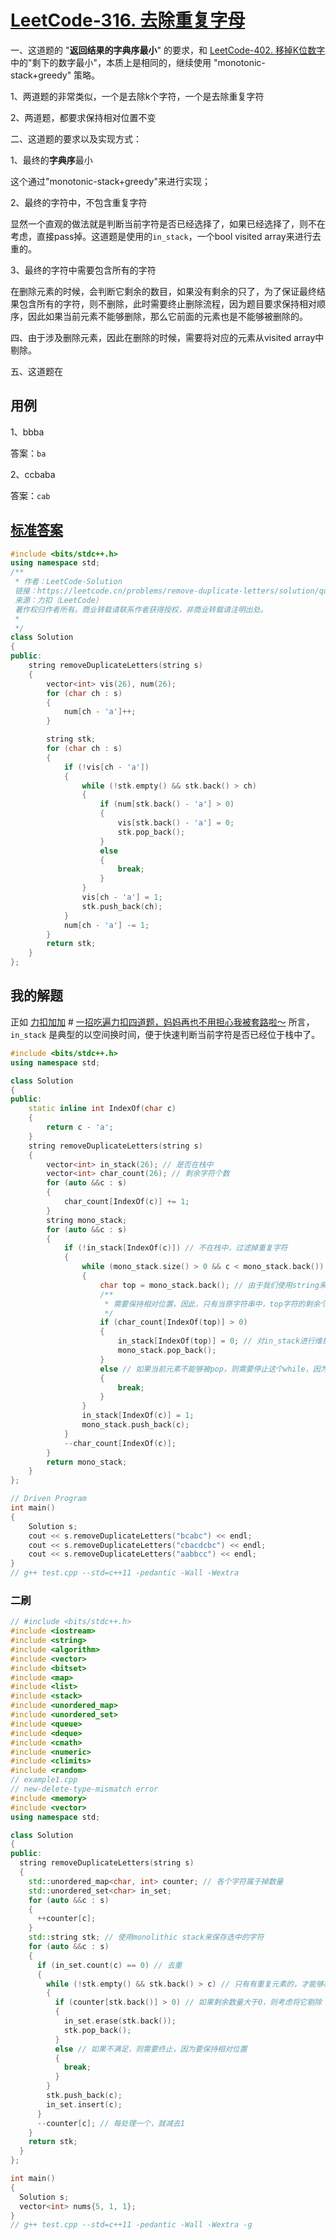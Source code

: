 # [LeetCode-316. 去除重复字母](https://leetcode.cn/problems/remove-duplicate-letters/)

一、这道题的  "**返回结果的字典序最小**" 的要求，和 [LeetCode-402. 移掉K位数字](https://leetcode.cn/problems/remove-k-digits/) 中的"剩下的数字最小"，本质上是相同的，继续使用 "monotonic-stack+greedy" 策略。

1、两道题的非常类似，一个是去除k个字符，一个是去除重复字符

2、两道题，都要求保持相对位置不变



二、这道题的要求以及实现方式：

1、最终的**字典序**最小

这个通过"monotonic-stack+greedy"来进行实现；

2、最终的字符中，不包含重复字符

显然一个直观的做法就是判断当前字符是否已经选择了，如果已经选择了，则不在考虑，直接pass掉。这道题是使用的`in_stack`，一个bool visited array来进行去重的。

3、最终的字符中需要包含所有的字符

在删除元素的时候，会判断它剩余的数目，如果没有剩余的只了，为了保证最终结果包含所有的字符，则不删除，此时需要终止删除流程，因为题目要求保持相对顺序，因此如果当前元素不能够删除，那么它前面的元素也是不能够被删除的。

四、由于涉及删除元素，因此在删除的时候，需要将对应的元素从visited array中剔除。

五、这道题在

## 用例



1、bbba

答案：`ba`

2、ccbaba

答案：`cab`



## [标准答案](https://leetcode.cn/problems/remove-duplicate-letters/solution/qu-chu-zhong-fu-zi-mu-by-leetcode-soluti-vuso/)

```C++
#include <bits/stdc++.h>
using namespace std;
/**
 * 作者：LeetCode-Solution
 链接：https://leetcode.cn/problems/remove-duplicate-letters/solution/qu-chu-zhong-fu-zi-mu-by-leetcode-soluti-vuso/
 来源：力扣（LeetCode）
 著作权归作者所有。商业转载请联系作者获得授权，非商业转载请注明出处。
 *
 */
class Solution
{
public:
	string removeDuplicateLetters(string s)
	{
		vector<int> vis(26), num(26);
		for (char ch : s)
		{
			num[ch - 'a']++;
		}

		string stk;
		for (char ch : s)
		{
			if (!vis[ch - 'a'])
			{
				while (!stk.empty() && stk.back() > ch)
				{
					if (num[stk.back() - 'a'] > 0)
					{
						vis[stk.back() - 'a'] = 0;
						stk.pop_back();
					}
					else
					{
						break;
					}
				}
				vis[ch - 'a'] = 1;
				stk.push_back(ch);
			}
			num[ch - 'a'] -= 1;
		}
		return stk;
	}
};


```





## 我的解题

正如 [力扣加加](https://leetcode.cn/u/fe-lucifer/) # [一招吃遍力扣四道题，妈妈再也不用担心我被套路啦～](https://leetcode.cn/problems/remove-duplicate-letters/solution/yi-zhao-chi-bian-li-kou-si-dao-ti-ma-ma-zai-ye-b-4/) 所言，`in_stack` 是典型的以空间换时间，便于快速判断当前字符是否已经位于栈中了。

```C++
#include <bits/stdc++.h>
using namespace std;

class Solution
{
public:
	static inline int IndexOf(char c)
	{
		return c - 'a';
	}
	string removeDuplicateLetters(string s)
	{
		vector<int> in_stack(26); // 是否在栈中
		vector<int> char_count(26); // 剩余字符个数
		for (auto &&c : s)
		{
			char_count[IndexOf(c)] += 1;
		}
		string mono_stack;
		for (auto &&c : s)
		{
			if (!in_stack[IndexOf(c)]) // 不在栈中，过滤掉重复字符
			{
				while (mono_stack.size() > 0 && c < mono_stack.back())
				{
					char top = mono_stack.back(); // 由于我们使用string来作为stack，所以string.back对应的是stack.top
					/**
					 * 需要保持相对位置，因此，只有当原字符串中，top字符的剩余个数大于一个的时候，才能够将其弹出栈
					 */
					if (char_count[IndexOf(top)] > 0)
					{
						in_stack[IndexOf(top)] = 0; // 对in_stack进行维护
						mono_stack.pop_back();
					}
					else // 如果当前元素不能够被pop，则需要停止这个while，因为需要保持相对顺序
					{
						break;
					}
				}
				in_stack[IndexOf(c)] = 1;
				mono_stack.push_back(c);
			}
			--char_count[IndexOf(c)];
		}
		return mono_stack;
	}
};

// Driven Program
int main()
{
	Solution s;
	cout << s.removeDuplicateLetters("bcabc") << endl;
	cout << s.removeDuplicateLetters("cbacdcbc") << endl;
	cout << s.removeDuplicateLetters("aabbcc") << endl;
}
// g++ test.cpp --std=c++11 -pedantic -Wall -Wextra


```

### 二刷

```c++
// #include <bits/stdc++.h>
#include <iostream>
#include <string>
#include <algorithm>
#include <vector>
#include <bitset>
#include <map>
#include <list>
#include <stack>
#include <unordered_map>
#include <unordered_set>
#include <queue>
#include <deque>
#include <cmath>
#include <numeric>
#include <climits>
#include <random>
// example1.cpp
// new-delete-type-mismatch error
#include <memory>
#include <vector>
using namespace std;

class Solution
{
public:
  string removeDuplicateLetters(string s)
  {
    std::unordered_map<char, int> counter; // 各个字符属于掉数量
    std::unordered_set<char> in_set;
    for (auto &&c : s)
    {
      ++counter[c];
    }
    std::string stk; // 使用monolithic stack来保存选中的字符
    for (auto &&c : s)
    {
      if (in_set.count(c) == 0) // 去重
      {
        while (!stk.empty() && stk.back() > c) // 只有有重复元素的，才能够剔除掉
        {
          if (counter[stk.back()] > 0) // 如果剩余数量大于0，则考虑将它剔除
          {
            in_set.erase(stk.back());
            stk.pop_back();
          }
          else // 如果不满足，则需要终止，因为要保持相对位置
          {
            break;
          }
        }
        stk.push_back(c);
        in_set.insert(c);
      }
      --counter[c]; // 每处理一个，就减去1
    }
    return stk;
  }
};

int main()
{
  Solution s;
  vector<int> nums{5, 1, 1};
}
// g++ test.cpp --std=c++11 -pedantic -Wall -Wextra -g

```

